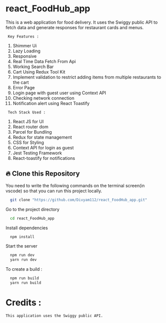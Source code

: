 # react_FoodHub_app

This is a web application for food delivery. It uses the Swiggy public API to fetch data and generate responses for restaurant cards and menus.

` Key Features :`
1. Shimmer Ui
2. Lazy Loading 
3. Responsive
4. Real Time Data Fetch From Api
5. Working Search Bar
6. Cart Using Redux Tool Kit
7. Implement validation to restrict adding items from multiple restaurants to the cart
8. Error Page
9. Login page with guest user using Context API
10. Checking network connection
11. Notification alert using React Toastify

 ` Tech Stack Used :`
1. React JS for UI
2. React router dom
3. Parcel for Bundling
4. Redux for state management
5. CSS for Styling
6. Context API for login as guest
7. Jest Testing Framework
8. React-toastify for notifications

## 🔥 Clone this Repository
You need to write the following commands on the terminal screen(in vscode) so that you can run this project locally.

```bash
  git clone "https://github.com/Divyam112/react_FoodHub_app.git"
```
Go to the project directory

```bash
  cd react_FoodHub_app
```
Install dependencies
```bash
  npm install
```
Start the server
```bash
  npm run dev
  yarn run dev
```
To create a build :
```bash
  npm run build
  yarn run build
```
# Credits :
```
This application uses the Swiggy public API.
```


   
